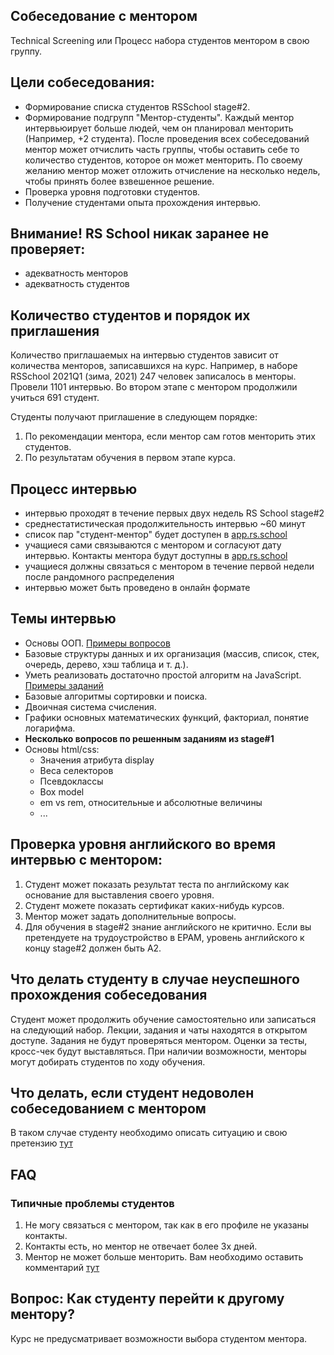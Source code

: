 ## Собеседование с ментором
Technical Screening или Процесс набора студентов ментором в свою группу.

## Цели собеседования:
- Формирование списка студентов RSSchool stage#2.
- Формирование подгрупп "Ментор-студенты".
Каждый ментор интервьюирует больше людей, чем он планировал менторить (Например, +2 студента).
После проведения всех собеседований ментор может отчислить часть группы, чтобы оставить себе то количество студентов, которое он может менторить. По своему желанию ментор может отложить отчисление на несколько недель, чтобы принять более взвешенное решение.
- Проверка уровня подготовки студентов.
- Получение студентами опыта прохождения интервью.

## Внимание! RS School никак заранее не проверяет:
- адекватность менторов
- адекватность студентов

## Количество студентов и порядок их приглашения
Количество приглашаемых на интервью студентов зависит от количества менторов, записавшихся на курс.
Например, в наборе RSSchool 2021Q1 (зима, 2021) 247 человек записалось в менторы. Провели 1101 интервью. Во втором этапе с ментором продолжили учиться 691 студент.

Студенты получают приглашение в следующем порядке:
 1. По рекомендации ментора, если ментор сам готов менторить этих студентов.
 2. По результатам обучения в первом этапе курса.

## Процесс интервью
- интервью проходят в течение первых двух недель RS School stage#2
- среднестатистическая продолжительность интервью ~60 минут
- список пар "студент-ментор" будет доступен в [app.rs.school](https://app.rs.school)
- учащиеся сами связываются с ментором и согласуют дату интервью. Контакты ментора будут доступны в [app.rs.school](https://app.rs.school)
- учащиеся должны связаться с ментором в течение первой недели после рандомного распределения
- интервью может быть проведено в онлайн формате

## Темы интервью
  - Основы ООП. [Примеры вопросов](https://habrahabr.ru/post/345658/)
  - Базовые структуры данных и их организация (массив, список, стек, очередь, дерево, хэш таблица и т. д.).
  - Уметь реализовать достаточно простой алгоритм на JavaScript. [Примеры заданий](https://www.codewars.com/kata/search/javascript?q=&r[]=-7&tags=Algorithms&beta=false)
  - Базовые алгоритмы сортировки и поиска.
  - Двоичная система счисления.
  - Графики основных математических функций, факториал, понятие логарифма.
  - **Несколько вопросов по решенным заданиям из stage#1**
  - Основы html/css:
      - Значения атрибута display
      - Веса селекторов
      - Псевдоклассы
      - Box model
      - em vs rem, относительные и абсолютные величины
      - ...

## Проверка уровня английского во время интервью с ментором:
1. Студент может показать результат теста по английскому как основание для выставления своего уровня.
2. Студент можете показать сертификат каких-нибудь курсов.
3. Ментор может задать дополнительные вопросы.
4. Для обучения в stage#2 знание английского не критично. Если вы претендуете на трудоустройство в EPAM, уровень английского к концу stage#2 должен быть A2.

## Что делать студенту в случае неуспешного прохождения собеседования
Студент может продолжить обучение самостоятельно или записаться на следующий набор. Лекции, задания и чаты находятся в открытом доступе. Задания не будут проверяться ментором. Оценки за тесты, кросс-чек будут выставляться. При наличии возможности, менторы могут добирать студентов по ходу обучения.

## Что делать, если студент недоволен собеседованием с ментором
В таком случае студенту необходимо описать ситуацию и свою претензию [тут](https://github.com/rolling-scopes-school/support/issues/51)

## FAQ
### Типичные проблемы студентов
1) Не могу связаться с ментором, так как в его профиле не указаны контакты.
2) Контакты есть, но ментор не отвечает более 3х дней.
3) Ментор не может больше менторить.
Вам необходимо оставить комментарий [тут](https://github.com/rolling-scopes-school/support/issues/51)

## Вопрос: Как студенту перейти к другому ментору?
Курс не предусматривает возможности выбора студентом ментора.
